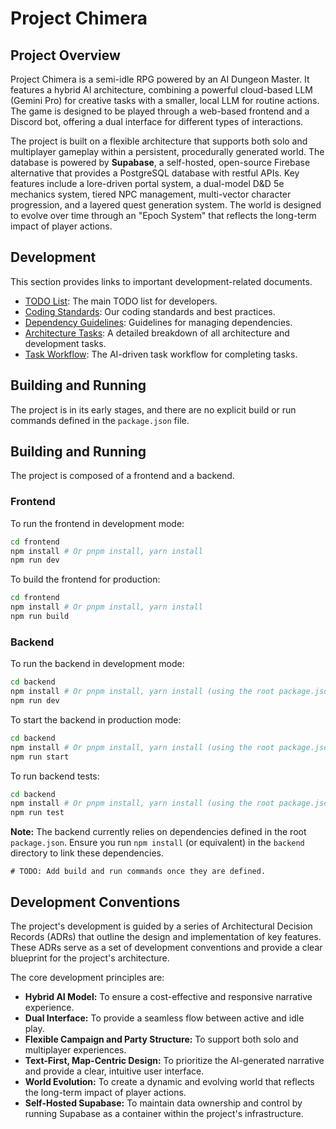 # Project Chimera

## Project Overview

Project Chimera is a semi-idle RPG powered by an AI Dungeon Master. It features a hybrid AI architecture, combining a powerful cloud-based LLM (Gemini Pro) for creative tasks with a smaller, local LLM for routine actions. The game is designed to be played through a web-based frontend and a Discord bot, offering a dual interface for different types of interactions.

The project is built on a flexible architecture that supports both solo and multiplayer gameplay within a persistent, procedurally generated world. The database is powered by **Supabase**, a self-hosted, open-source Firebase alternative that provides a PostgreSQL database with restful APIs. Key features include a lore-driven portal system, a dual-model D&D 5e mechanics system, tiered NPC management, multi-vector character progression, and a layered quest generation system. The world is designed to evolve over time through an "Epoch System" that reflects the long-term impact of player actions.

## Development

This section provides links to important development-related documents.

- [TODO List](./TODO.md): The main TODO list for developers.
- [Coding Standards](./CODING_STANDARDS.md): Our coding standards and best practices.
- [Dependency Guidelines](./DEPENDENCY_GUIDELINES.md): Guidelines for managing dependencies.
- [Architecture Tasks](./ARCHITECTURE_TASKS.md): A detailed breakdown of all architecture and development tasks.
- [Task Workflow](./TASK_WORKFLOW.md): The AI-driven task workflow for completing tasks.


## Building and Running

The project is in its early stages, and there are no explicit build or run commands defined in the `package.json` file.

## Building and Running

The project is composed of a frontend and a backend.

### Frontend

To run the frontend in development mode:

```bash
cd frontend
npm install # Or pnpm install, yarn install
npm run dev
```

To build the frontend for production:

```bash
cd frontend
npm install # Or pnpm install, yarn install
npm run build
```

### Backend

To run the backend in development mode:

```bash
cd backend
npm install # Or pnpm install, yarn install (using the root package.json dependencies)
npm run dev
```

To start the backend in production mode:

```bash
cd backend
npm install # Or pnpm install, yarn install (using the root package.json dependencies)
npm run start
```

To run backend tests:

```bash
cd backend
npm install # Or pnpm install, yarn install (using the root package.json dependencies)
npm run test
```

**Note:** The backend currently relies on dependencies defined in the root `package.json`. Ensure you run `npm install` (or equivalent) in the `backend` directory to link these dependencies.

```
# TODO: Add build and run commands once they are defined.
```

## Development Conventions

The project's development is guided by a series of Architectural Decision Records (ADRs) that outline the design and implementation of key features. These ADRs serve as a set of development conventions and provide a clear blueprint for the project's architecture.

The core development principles are:

*   **Hybrid AI Model:** To ensure a cost-effective and responsive narrative experience.
*   **Dual Interface:** To provide a seamless flow between active and idle play.
*   **Flexible Campaign and Party Structure:** To support both solo and multiplayer experiences.
*   **Text-First, Map-Centric Design:** To prioritize the AI-generated narrative and provide a clear, intuitive user interface.
*   **World Evolution:** To create a dynamic and evolving world that reflects the long-term impact of player actions.
*   **Self-Hosted Supabase:** To maintain data ownership and control by running Supabase as a container within the project's infrastructure.